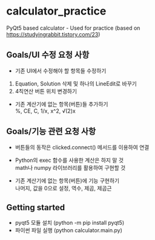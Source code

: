 # calculator_practice
PyQt5 based calculator - Used for practice (based on https://studyingrabbit.tistory.com/23)

## Goals/UI 수정 요청 사항
* 기존 UI에서 수정해야 할 항목들 수정하기
1. Equation, Solution 삭제 및 하나의 LineEdit로 바꾸기
2. 4칙연산 버튼 위치 변경하기
  
* 기존 계산기에 없는 항목(버튼)들 추가하기 <br>
%, CE, C, 1/x, x^2, √(2)x

## Goals/기능 관련 요청 사항
* 버튼들의 동작은 clicked.connect() 메서드를 이용하여 연결

* Python의 exec 함수를 사용한 계산은 하지 말 것<br>
math나 numpy 라이브러리를 활용하여 구현할 것

* 기존 계산기에 없는 항목(버튼)에 기능 구현하기<br>
나머지, 값을 0으로 설정, 역수, 제곱, 제곱근


## Getting started
* pyqt5 모듈 설치 (python -m pip install pyqt5)
* 파이썬 파일 실행 (python calculator.main.py)
